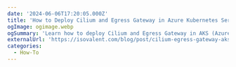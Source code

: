 ```yaml
---
date: '2024-06-06T17:20:05.000Z'
title: 'How to Deploy Cilium and Egress Gateway in Azure Kubernetes Service (AKS)'
ogImage: ogimage.webp
ogSummary: 'Learn how to deploy Cilium and Egress Gateway in AKS (Azure Kubernetes Service) using BYOCNI as the network plugin'
externalUrl: 'https://isovalent.com/blog/post/cilium-egress-gateway-aks/?utm_source=website-cilium&utm_medium=referral&utm_campaign=cilium-blog'
categories:
  - How-To
---
```

